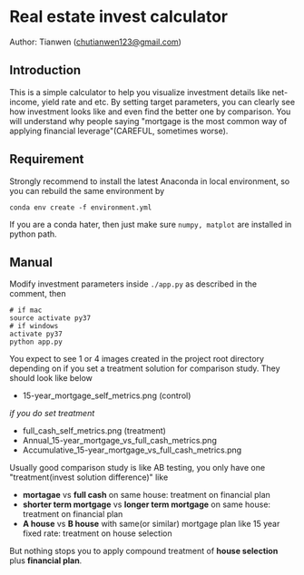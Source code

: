 # Real estate invest calculator
Author: Tianwen (chutianwen123@gmail.com)

## Introduction
This is a simple calculator to help you visualize investment details like net-income, yield rate and etc. By setting target 
parameters, you can clearly see how investment looks like and even find the better one by comparison. You will understand 
why people saying "mortgage is the most common way of applying financial leverage"(CAREFUL, sometimes worse).

## Requirement
Strongly recommend to install the latest Anaconda in local environment, so you can rebuild the same environment by
```shell 
conda env create -f environment.yml
```
If you are a conda hater, then just make sure `numpy, matplot` are installed in python path.

## Manual
Modify investment parameters inside `./app.py` as described in the comment, then

```shell
# if mac
source activate py37
# if windows
activate py37
python app.py
```

You expect to see 1 or 4 images created in the project root directory depending on if you set a treatment solution for comparison study. They should look like below
- 15-year_mortgage_self_metrics.png (control)

_if you do set treatment_
- full_cash_self_metrics.png (treatment)
- Annual_15-year_mortgage_vs_full_cash_metrics.png
- Accumulative_15-year_mortgage_vs_full_cash_metrics.png

Usually good comparison study is like AB testing, you only have one "treatment(invest solution difference)" like
- **mortagae** vs **full cash** on same house: treatment on financial plan
- **shorter term mortgage** vs **longer term mortgage** on same house: treatment on financial plan
- **A house** vs **B house** with same(or similar) mortgage plan like 15 year fixed rate: treatment on house selection

But nothing stops you to apply compound treatment of **house selection** plus **financial plan**. 

